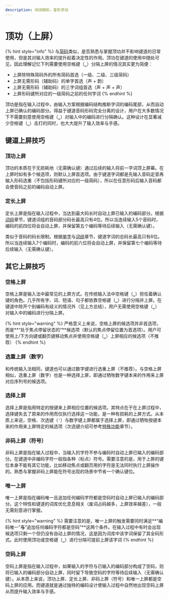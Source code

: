 ```yaml
---
description: 词词相扣，音形灵动
---
```


# 顶功（上屏）

{% hint style="info" %}
与[简码](shorthand.md)类似，是否熟悉与掌握顶功并不影响键道的日常使用，但是其对输入效率的提升起着决定性的作用。顶功在键道的使用中随处可见，因此理解记忆下列需要使用空格键（`␣`）分隔上屏的情况其实更为简便：

* 上屏除特殊简码外的所有简码首选（一级、二级、三级简码）
* 上屏无需形码（辅助码）的单字首选（声 + 韵）
* 上屏无需形码（辅助码）的三字词组首选（声 + 声 + 声）
* 上屏形码键所对应的一级简码之前的任何字词
{% endhint %}

顶功是指在输入过程中，由输入方案根据编码结构推断字词的编码尾部，从而自动上屏已确认的编码部分。得益于键道音码形码完全分离的设计，用户在大多数情况下不需要刻意使用空格键（`␣`）对输入中的编码进行分隔确认。这种设计在显著减少空格键（`␣`）击打的同时，也大大提升了输入效率与手感。

## 键道上屏技巧

### 顶功上屏

顶功的本质在于无损耗地（无需确认键）通过后续的输入将前一字词顶上屏幕。在上屏时如有多个候选项，则默认上屏首选项。由于键道字词都是先输入音码定音再输入形码选重（不包括形码键所对应的一级简码），所以在任意形码后输入音码都会使音码之前的编码自动上屏。

### 定长上屏

定长上屏是指在输入过程中，当达到最大码长时自动上屏已输入的编码部分。根据[词组](../start-xkjd/phrases.md)章节，键道词组的音码部分码长最高只有4位。所以当连续输入5个音码时，编码的前四位将会自动上屏，并保留第五个编码等待后续输入（无需确认键）。

类似于音码的码长限制，根据[单字](../start-xkjd/characters.md)与[词组](../start-xkjd/phrases.md)章节，键道字词的总码长最高只有6位。所以当连续输入7个编码时，编码的前六位将会自动上屏，并保留第七个编码等待后续输入（无需确认键）。

## 其它上屏技巧

### 空格上屏

空格上屏是输入法中最常见的上屏方式。在传统输入法中空格键（`␣`）担任着确认键的角色。几乎所有字、词、短语、句子都依靠空格键（`␣`）进行分隔并上屏。在键道中除开个别编码有歧义的情况外（见上方总结），用户无需使用空格键（`␣`）对输入中的编码进行分隔上屏。

{% hint style="warning" %}
严格意义上来说，空格上屏的候选项并非首选项，而是**“处于焦点停留状态的”**候选项（默认的焦点停留位置为首选项）。用户可使用上/下方向键或翻页键移动焦点并使用空格键（`␣`）上屏相应的候选项（不推荐）
{% endhint %}

### 选重上屏（数字）

和传统输入法相同，键道也可以通过数字键进行选重上屏（不推荐）。与空格上屏相似，选重上屏（数字）也是一种选择上屏，即通过牺牲数字键本来的作用来上屏对应序列号的候选项。

### 选择上屏

选择上屏是指用特定的按键来上屏相应位置的候选项。其特点在于在上屏过程中，选择键失去了原来的作用而仅执行选择这一功能，是一种有损耗的上屏方式。从本质上来说，空格、次选键（`'`）与数字键上屏都属于选择上屏，即通过牺牲按键本来的作用来上屏特定的候选项（次选键介绍可参考[特殊功能](../master-xkjd/extra-functions.md)章节）。

### 非码上屏（符号）

非码上屏是指在输入过程中，当输入的字符不参与编码时自动上屏已输入的编码部分。在键道中非编码字符一般指各种（标点）符号。需要注意的是，用于上屏的键位本身不能有其它功能，比如移动焦点或翻页用的字符是无法同时执行上屏操作的。熟悉与掌握非码上屏能在符号出现的场景中节省一个确认键位。

### 唯一上屏

唯一上屏是指在编码唯一且追加任何编码字符都是空码时自动上屏已输入的编码部分。这个特性和键道的词库优化息息相关（废词占码越多，上屏效率越差），一般无需刻意进行掌握。

{% hint style="warning" %}
需要注意的是，唯一上屏的触发需要同时满足**“编码唯一”**与**“追加任何编码字符都是空码”**这两个条件。在输入过程中有时会出现候选项只剩一个但仍没有自动上屏的情况，这是因为词库中该字词保留了其全码形式。此时使用顶功或空格键（`␣`）进行分隔可提前上屏该字词
{% endhint %}

### 空码上屏

空码上屏是指在输入过程中，如果输入的字符与已输入的编码部分构成了空码，则将已输入的编码部分自动上屏，同时留下导致空码的字符等待后续输入（无需确认键）。从本质上来说，顶功上屏、定长上屏、非码上屏（符号）和唯一上屏都是空码上屏的应用。而键道就是通过独特的编码设计使输入过程中自然地出现空码上屏从而提升输入效率与手感。
